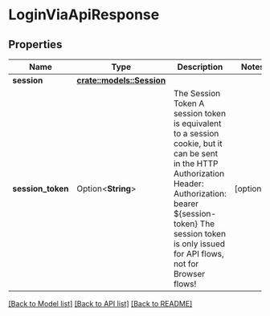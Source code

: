 # LoginViaApiResponse

## Properties

Name | Type | Description | Notes
------------ | ------------- | ------------- | -------------
**session** | [**crate::models::Session**](session.md) |  | 
**session_token** | Option<**String**> | The Session Token  A session token is equivalent to a session cookie, but it can be sent in the HTTP Authorization Header:  Authorization: bearer ${session-token}  The session token is only issued for API flows, not for Browser flows! | [optional]

[[Back to Model list]](../README.md#documentation-for-models) [[Back to API list]](../README.md#documentation-for-api-endpoints) [[Back to README]](../README.md)


